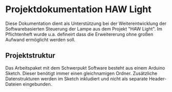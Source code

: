 # Projektdokumentation HAW Light

Diese Dokumentation dient als Unterstützung bei der Weiterentwicklung der Softwarebasierten Steuerung der Lampe aus dem Projekt "HAW Light". Im Pflichtenheft wurde u.a. defineirt dass die Erweitererung ohne großen Aufwand ermöglicht werden soll. 

## Projektstruktur

Das Arbeitspaket mit dem Schwerpukt Software besteht aus einem Arduino Sketch. Dieser benötigt immer einen gleichnamigen Ordner. Zusätzliche Datenstrukturen werden im Sketch inkludiert und nicht als separate Header-Dateien eingebunden.
